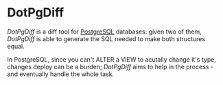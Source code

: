 # DotPgDiff #*DotPgDiff* is a diff tool for [PostgreSQL](http://www.postgresql.org/) databases: giventwo of them, *DotPgDiff* is able to generate the SQL needed to make both structures equal.In PostgreSQL, since you can't ALTER a VIEW to acutally change it's type, changes deploycan be a burden; *DotPgDiff* aims to help in the process - and eventually handle the wholetask.